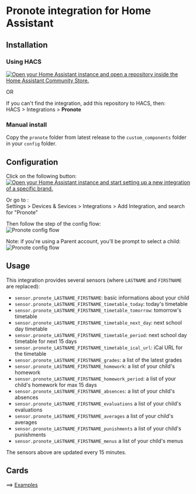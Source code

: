 # Pronote integration for Home Assistant

## Installation

### Using HACS

[![Open your Home Assistant instance and open a repository inside the Home Assistant Community Store.](https://my.home-assistant.io/badges/hacs_repository.svg)](https://my.home-assistant.io/redirect/hacs_repository/?owner=delphiki&repository=hass-pronote&category=integration)

OR

If you can't find the integration, add this repository to HACS, then:  
HACS > Integrations > **Pronote**

### Manual install

Copy the `pronote` folder from latest release to the `custom_components` folder in your `config` folder.

## Configuration

Click on the following button:  
[![Open your Home Assistant instance and start setting up a new integration of a specific brand.](https://my.home-assistant.io/badges/brand.svg)](https://my.home-assistant.io/redirect/brand/?brand=pronote)  

Or go to :  
Settings > Devices & Sevices > Integrations > Add Integration, and search for "Pronote"

Then follow the step of the config flow:  
![Pronote config flow](doc/config_flow.png)

Note: if you're using a Parent account, you'll be prompt to select a child:  
![Pronote config flow](doc/config_flow_parent.png)

## Usage

This integration provides several sensors (where `LASTNAME` and `FIRSTNAME` are replaced):
* `sensor.pronote_LASTNAME_FIRSTNAME`: basic informations about your child
* `sensor.pronote_LASTNAME_FIRSTNAME_timetable_today`: today's timetable
* `sensor.pronote_LASTNAME_FIRSTNAME_timetable_tomorrow`: tomorrow's timetable
* `sensor.pronote_LASTNAME_FIRSTNAME_timetable_next_day`: next school day timetable
* `sensor.pronote_LASTNAME_FIRSTNAME_timetable_period`: next school day timetable for next 15 days
* `sensor.pronote_LASTNAME_FIRSTNAME_timetable_ical_url`: iCal URL for the timetable
* `sensor.pronote_LASTNAME_FIRSTNAME_grades`: a list of the latest grades
* `sensor.pronote_LASTNAME_FIRSTNAME_homework`: a list of your child's homework
* `sensor.pronote_LASTNAME_FIRSTNAME_homework_period`: a list of your child's homework for max 15 days
* `sensor.pronote_LASTNAME_FIRSTNAME_absences`: a list of your child's absences
* `sensor.pronote_LASTNAME_FIRSTNAME_evaluations` a list of your child's evaluations
* `sensor.pronote_LASTNAME_FIRSTNAME_averages` a list of your child's averages
* `sensor.pronote_LASTNAME_FIRSTNAME_punishments` a list of your child's punishments
* `sensor.pronote_LASTNAME_FIRSTNAME_menus` a list of your child's menus

The sensors above are updated every 15 minutes.

## Cards
==> [Examples](cards.md)
